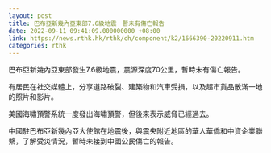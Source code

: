```yaml
---
layout: post
title: 巴布亞新幾內亞東部7.6級地震　暫未有傷亡報告
date: 2022-09-11 09:41:09.000000000 +08:00
link: https://news.rthk.hk/rthk/ch/component/k2/1666390-20220911.htm
categories: rthk
---
```


巴布亞新幾內亞東部發生7.6級地震，震源深度70公里，暫時未有傷亡報告。

有居民在社交媒體上，分享道路破裂、建築物和汽車受損，以及超市貨品散滿一地的照片和影片。

美國海嘯預警系統一度發出海嘯預警，但後來表示威脅已經過去。

中國駐巴布亞新幾內亞大使館在地震後，與震央附近地區的華人華僑和中資企業聯繫，了解受災情況，暫時未接到中國公民傷亡的報告。
